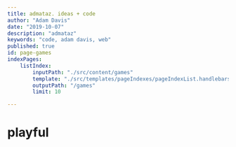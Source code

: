 ```yaml
---
title: admataz. ideas + code
author: "Adam Davis"
date: "2019-10-07"
description: "admataz"
keywords: "code, adam davis, web"
published: true
id: page-games
indexPages: 
    listIndex:
        inputPath: "./src/content/games"
        template: "./src/templates/pageIndexes/pageIndexList.handlebars"
        outputPath: "/games"
        limit: 10

---
```


# playful 
